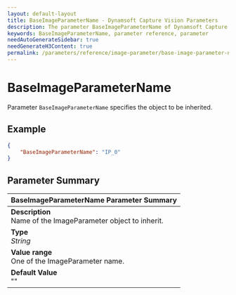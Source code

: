 ```yaml
---
layout: default-layout
title: BaseImageParameterName - Dynamsoft Capture Vision Parameters
description: The parameter BaseImageParameterName of Dynamsoft Capture Vision is for Inheritancing parameters from a ImageParameter object.
keywords: BaseImageParameterName, parameter reference, parameter
needAutoGenerateSidebar: true
needGenerateH3Content: true
permalink: /parameters/reference/image-parameter/base-image-parameter-name.html
---
```


# BaseImageParameterName

Parameter `BaseImageParameterName` specifies the object to be inherited.

## Example

```json
{
    "BaseImageParameterName": "IP_0"
}
```

## Parameter Summary

| BaseImageParameterName Parameter Summary |
| :---------------------------------- |
| **Description**<br>Name of the ImageParameter object to inherit. |
| **Type**<br>*String* |
| **Value range**<br>One of the ImageParameter name. |
| **Default Value**<br>"" |
